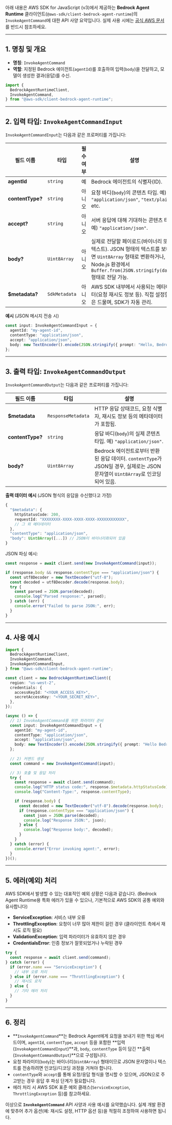 아래 내용은 AWS SDK for JavaScript (v3)에서 제공하는 **Bedrock Agent Runtime** 클라이언트(`@aws-sdk/client-bedrock-agent-runtime`)의 `InvokeAgentCommand`에 대한 API 사양 요약입니다. 실제 사용 시에는 [공식 AWS 문서](https://docs.aws.amazon.com/AWSJavaScriptSDK/v3/latest/client/bedrock-agent-runtime/command/InvokeAgentCommand/)를 반드시 참조하세요.

---

## 1. 명칭 및 개요

- **명칭**: `InvokeAgentCommand`
- **역할**: 지정된 Bedrock 에이전트(`agentId`)를 호출하여 입력(`body`)을 전달하고, 모델이 생성한 결과(응답)를 수신.

```typescript
import {
  BedrockAgentRuntimeClient,
  InvokeAgentCommand,
} from "@aws-sdk/client-bedrock-agent-runtime";
```

---

## 2. 입력 타입: `InvokeAgentCommandInput`

`InvokeAgentCommandInput`는 다음과 같은 프로퍼티를 가집니다:

| 필드 이름         | 타입         | 필수 여부 | 설명                                                                                                                                                                               |
|-------------------|-------------|----------|-----------------------------------------------------------------------------------------------------------------------------------------------------------------------------------|
| **agentId**       | `string`    | 예       | Bedrock 에이전트의 식별자(ID).                                                                                                                                                      |
| **contentType?**  | `string`    | 아니오    | 요청 바디(`body`)의 콘텐츠 타입. 예) `"application/json"`, `"text/plain"`, etc.                                                                                                    |
| **accept?**       | `string`    | 아니오    | 서버 응답에 대해 기대하는 콘텐츠 타입. 예) `"application/json"`.                                                                                                                   |
| **body?**         | `Uint8Array` | 아니오    | 실제로 전달할 페이로드(바이너리 또는 텍스트). JSON 형태의 텍스트를 보내려면 `Uint8Array` 형태로 변환하거나, Node.js 환경에서 `Buffer.from(JSON.stringify(data))` 형태로 전달 가능. |
| **$metadata?**    | `SdkMetadata`| 아니오    | AWS SDK 내부에서 사용되는 메타데이터(요청 재시도 정보 등). 직접 설정할 일은 드물며, SDK가 자동 관리.                                                                               |

**예시** (JSON 메시지 전송 시)

```typescript
const input: InvokeAgentCommandInput = {
  agentId: "my-agent-id",
  contentType: "application/json",
  accept: "application/json",
  body: new TextEncoder().encode(JSON.stringify({ prompt: "Hello, Bedrock!" })),
};
```

---

## 3. 출력 타입: `InvokeAgentCommandOutput`

`InvokeAgentCommandOutput`는 다음과 같은 프로퍼티를 가집니다:

| 필드 이름         | 타입          | 설명                                                                                                              |
|-------------------|--------------|-------------------------------------------------------------------------------------------------------------------|
| **$metadata**     | `ResponseMetadata` | HTTP 응답 상태코드, 요청 식별자, 재시도 정보 등의 메타데이터가 포함됨.                                                           |
| **contentType?**  | `string`      | 응답 바디(`body`)의 실제 콘텐츠 타입. 예) `"application/json"`.                                                  |
| **body?**         | `Uint8Array` | Bedrock 에이전트로부터 반환된 응답 데이터. `contentType`가 JSON일 경우, 실제로는 JSON 문자열이 `Uint8Array`로 인코딩되어 있음. |

**출력 데이터 예시** (JSON 형식의 응답을 수신했다고 가정)

```typescript
{
  "$metadata": {
    httpStatusCode: 200,
    requestId: "XXXXXXXX-XXXX-XXXX-XXXX-XXXXXXXXXXXX",
    // 그 외 메타데이터
  },
  "contentType": "application/json",
  "body": Uint8Array([...]) // JSON이 바이너리화되어 있음
}
```

JSON 파싱 예시:

```typescript
const response = await client.send(new InvokeAgentCommand(input));

if (response.body && response.contentType === "application/json") {
  const utf8Decoder = new TextDecoder("utf-8");
  const decoded = utf8Decoder.decode(response.body);
  try {
    const parsed = JSON.parse(decoded);
    console.log("Parsed response:", parsed);
  } catch (err) {
    console.error("Failed to parse JSON:", err);
  }
}
```

---

## 4. 사용 예시

```typescript
import {
  BedrockAgentRuntimeClient,
  InvokeAgentCommand,
  InvokeAgentCommandInput,
} from "@aws-sdk/client-bedrock-agent-runtime";

const client = new BedrockAgentRuntimeClient({
  region: "us-west-2", 
  credentials: {
    accessKeyId: "<YOUR_ACCESS_KEY>",
    secretAccessKey: "<YOUR_SECRET_KEY>",
  },
});

(async () => {
  // 1) InvokeAgentCommand를 위한 파라미터 준비
  const input: InvokeAgentCommandInput = {
    agentId: "my-agent-id",
    contentType: "application/json",
    accept: "application/json",
    body: new TextEncoder().encode(JSON.stringify({ prompt: "Hello Bedrock!" })),
  };
  
  // 2) 커맨드 생성
  const command = new InvokeAgentCommand(input);

  // 3) 호출 및 응답 처리
  try {
    const response = await client.send(command);
    console.log("HTTP status code:", response.$metadata.httpStatusCode);
    console.log("Content-Type:", response.contentType);

    if (response.body) {
      const decoded = new TextDecoder("utf-8").decode(response.body);
      if (response.contentType === "application/json") {
        const json = JSON.parse(decoded);
        console.log("Response JSON:", json);
      } else {
        console.log("Response body:", decoded);
      }
    }
  } catch (error) {
    console.error("Error invoking agent:", error);
  }
})();
```

---

## 5. 에러(예외) 처리

AWS SDK에서 발생할 수 있는 대표적인 예외 상황은 다음과 같습니다. (Bedrock Agent Runtime용 특화 에러가 있을 수 있으나, 기본적으로 AWS SDK의 공통 예외와 유사합니다)

- **ServiceException**: 서비스 내부 오류  
- **ThrottlingException**: 요청이 너무 많아 제한이 걸린 경우 (클라이언트 측에서 재시도 로직 필요)  
- **ValidationException**: 입력 파라미터가 유효하지 않은 경우  
- **CredentialsError**: 인증 정보가 잘못되었거나 누락된 경우  

```typescript
try {
  const response = await client.send(command);
} catch (error) {
  if (error.name === "ServiceException") {
    // 내부 오류 처리
  } else if (error.name === "ThrottlingException") {
    // 재시도 로직
  } else {
    // 기타 에러 처리
  }
}
```

---

## 6. 정리

- **`InvokeAgentCommand`**는 Bedrock Agent에게 요청을 보내기 위한 핵심 메서드이며, `agentId`, `contentType`, `accept` 등을 포함한 **입력(`InvokeAgentCommandInput`)**과, `body`, `contentType` 등이 담긴 **출력(`InvokeAgentCommandOutput`)**으로 구성됩니다.
- 요청 파라미터(`body`)는 바이너리(`Uint8Array`) 형태이므로 JSON 문자열이나 텍스트를 전송하려면 인코딩/디코딩 과정을 거쳐야 합니다.
- `contentType`와 `accept`를 통해 요청/응답 형식을 명시할 수 있으며, JSON으로 주고받는 경우 응답 후 파싱 단계가 필요합니다.
- 에러 처리 시 AWS SDK 표준 예외 클래스(`ServiceException`, `ThrottlingException` 등)를 참고하세요.

이상으로 **`InvokeAgentCommand`** API 사양과 사용 예시를 요약했습니다. 실제 개발 환경에 맞추어 추가 옵션(예: 재시도 설정, HTTP 옵션 등)을 적절히 조정하여 사용하면 됩니다.
